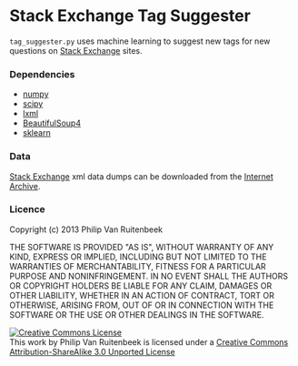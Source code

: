 # Stack Exchange Tag Suggester

`tag_suggester.py` uses machine learning to suggest new tags for new questions on [Stack Exchange][se] sites.

### Dependencies
* [numpy](http://www.scipy.org/Download)
* [scipy](http://www.scipy.org/Download)
* [lxml](http://lxml.de/installation.html#installation)
* [BeautifulSoup4](http://www.crummy.com/software/BeautifulSoup/bs4/doc/#installing-beautiful-soup)
* [sklearn](http://scikit-learn.org/stable/install.html)

### Data
[Stack Exchange][se] xml data dumps can be downloaded from the [Internet Archive](https://archive.org/details/stackexchange).

### Licence
Copyright (c) 2013 Philip Van Ruitenbeek

THE SOFTWARE IS PROVIDED "AS IS", WITHOUT WARRANTY OF ANY KIND, EXPRESS OR IMPLIED, INCLUDING BUT NOT LIMITED TO THE WARRANTIES OF MERCHANTABILITY, FITNESS FOR A PARTICULAR PURPOSE AND NONINFRINGEMENT. IN NO EVENT SHALL THE AUTHORS OR COPYRIGHT HOLDERS BE LIABLE FOR ANY CLAIM, DAMAGES OR OTHER LIABILITY, WHETHER IN AN ACTION OF CONTRACT, TORT OR OTHERWISE, ARISING FROM, OUT OF OR IN CONNECTION WITH THE SOFTWARE OR THE USE OR OTHER DEALINGS IN THE SOFTWARE.

<a rel="license" href="http://creativecommons.org/licenses/by-sa/3.0/deed.en_US"><img alt="Creative Commons License" style="border-width:0" src="http://i.creativecommons.org/l/by-sa/3.0/88x31.png" /></a><br />This work by <span xmlns:cc="http://creativecommons.org/ns#" property="cc:attributionName">Philip Van Ruitenbeek</span> is licensed under a <a rel="license" href="http://creativecommons.org/licenses/by-sa/3.0/deed.en_US">Creative Commons Attribution-ShareAlike 3.0 Unported License</a>

  [se]: http://stackexchange.com/
